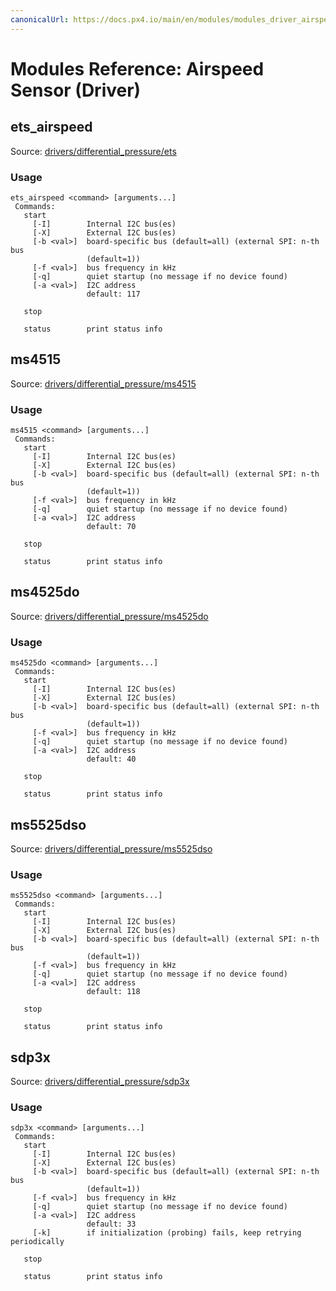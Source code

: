 ```yaml
---
canonicalUrl: https://docs.px4.io/main/en/modules/modules_driver_airspeed_sensor
---
```


# Modules Reference: Airspeed Sensor (Driver)
## ets_airspeed
Source: [drivers/differential_pressure/ets](https://github.com/PX4/PX4-Autopilot/tree/release/1.14/src/drivers/differential_pressure/ets)

<a id="ets_airspeed_usage"></a>
### Usage
```
ets_airspeed <command> [arguments...]
 Commands:
   start
     [-I]        Internal I2C bus(es)
     [-X]        External I2C bus(es)
     [-b <val>]  board-specific bus (default=all) (external SPI: n-th bus
                 (default=1))
     [-f <val>]  bus frequency in kHz
     [-q]        quiet startup (no message if no device found)
     [-a <val>]  I2C address
                 default: 117

   stop

   status        print status info
```
## ms4515
Source: [drivers/differential_pressure/ms4515](https://github.com/PX4/PX4-Autopilot/tree/release/1.14/src/drivers/differential_pressure/ms4515)

<a id="ms4515_usage"></a>
### Usage
```
ms4515 <command> [arguments...]
 Commands:
   start
     [-I]        Internal I2C bus(es)
     [-X]        External I2C bus(es)
     [-b <val>]  board-specific bus (default=all) (external SPI: n-th bus
                 (default=1))
     [-f <val>]  bus frequency in kHz
     [-q]        quiet startup (no message if no device found)
     [-a <val>]  I2C address
                 default: 70

   stop

   status        print status info
```
## ms4525do
Source: [drivers/differential_pressure/ms4525do](https://github.com/PX4/PX4-Autopilot/tree/release/1.14/src/drivers/differential_pressure/ms4525do)

<a id="ms4525do_usage"></a>
### Usage
```
ms4525do <command> [arguments...]
 Commands:
   start
     [-I]        Internal I2C bus(es)
     [-X]        External I2C bus(es)
     [-b <val>]  board-specific bus (default=all) (external SPI: n-th bus
                 (default=1))
     [-f <val>]  bus frequency in kHz
     [-q]        quiet startup (no message if no device found)
     [-a <val>]  I2C address
                 default: 40

   stop

   status        print status info
```
## ms5525dso
Source: [drivers/differential_pressure/ms5525dso](https://github.com/PX4/PX4-Autopilot/tree/release/1.14/src/drivers/differential_pressure/ms5525dso)

<a id="ms5525dso_usage"></a>
### Usage
```
ms5525dso <command> [arguments...]
 Commands:
   start
     [-I]        Internal I2C bus(es)
     [-X]        External I2C bus(es)
     [-b <val>]  board-specific bus (default=all) (external SPI: n-th bus
                 (default=1))
     [-f <val>]  bus frequency in kHz
     [-q]        quiet startup (no message if no device found)
     [-a <val>]  I2C address
                 default: 118

   stop

   status        print status info
```
## sdp3x
Source: [drivers/differential_pressure/sdp3x](https://github.com/PX4/PX4-Autopilot/tree/release/1.14/src/drivers/differential_pressure/sdp3x)

<a id="sdp3x_usage"></a>
### Usage
```
sdp3x <command> [arguments...]
 Commands:
   start
     [-I]        Internal I2C bus(es)
     [-X]        External I2C bus(es)
     [-b <val>]  board-specific bus (default=all) (external SPI: n-th bus
                 (default=1))
     [-f <val>]  bus frequency in kHz
     [-q]        quiet startup (no message if no device found)
     [-a <val>]  I2C address
                 default: 33
     [-k]        if initialization (probing) fails, keep retrying periodically

   stop

   status        print status info
```
